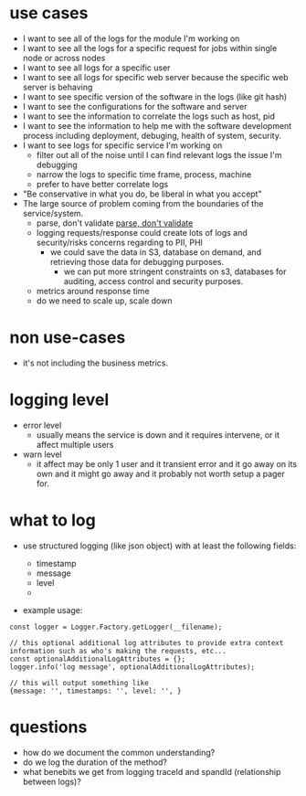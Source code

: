 # use cases

- I want to see all of the logs for the module I'm working on
- I want to see all the logs for a specific request for jobs within single node or across nodes
- I want to see all logs for a specific user
- I want to see all logs for specific web server because the specific web server is behaving
- I want to see specific version of the software in the logs (like git hash)
- I want to see the configurations for the software and server
- I want to see the information to correlate the logs such as host, pid
- I want to see the information to help me with the software development process including deployment, debuging, health of system, security.
- I want to see logs for specific service I'm working on
  - filter out all of the noise until I can find relevant logs the issue I'm debugging
  - narrow the logs to specific time frame, process, machine
  - prefer to have better correlate logs
- "Be conservative in what you do, be liberal in what you accept"
- The large source of problem coming from the boundaries of the service/system.
  - parse, don't validate [parse, don't validate](https://lexi-lambda.github.io/blog/2019/11/05/parse-don-t-validate/)
  - logging requests/response could create lots of logs and security/risks concerns regarding to PII, PHI
    - we could save the data in S3, database on demand, and retrieving those data for debugging purposes.
      - we can put more stringent constraints on s3, databases for auditing, access control and security purposes.
  - metrics around response time
  - do we need to scale up, scale down

# non use-cases

- it's not including the business metrics.


# logging level

- error level
  - usually means the service is down and it requires intervene, or it affect multiple users
- warn level
  - it affect may be only 1 user and it transient error and it go away on its own and it might go away and it probably not worth setup a pager for.

# what to log

- use structured logging (like json object) with at least the following fields:
  - timestamp
  - message
  - level
  - 

- example usage:
```
const logger = Logger.Factory.getLogger(__filename);

// this optional additional log attributes to provide extra context information such as who's making the requests, etc...
const optionalAdditionalLogAttributes = {};
logger.info('log message', optionalAdditionalLogAttributes);

// this will output something like
{message: '', timestamps: '', level: '', }
```

# questions
- how do we document the common understanding?
- do we log the duration of the method?
- what benebits we get from logging traceId and spandId (relationship between logs)?
